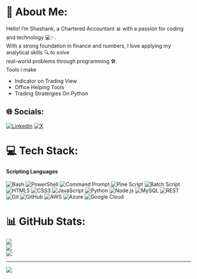 # 💫 About Me:
Hello! I’m Shashank, a Chartered Accountant 📊 with a passion for coding and technology 💻✨.<br>With a strong foundation in finance and numbers, I love applying my analytical skills 🔍 to solve <br>real-world problems through programming 🛠️.<br/>
Tools i make
- Indicator on Trading View
- Office Helping Tools
- Trading Stratergies On Python


## 🌐 Socials:
[![LinkedIn](https://img.shields.io/badge/LinkedIn-%230077B5.svg?logo=linkedin&logoColor=white)](https://linkedin.com/in/nwshashank) [![X](https://img.shields.io/badge/X-black.svg?logo=X&logoColor=white)](https://x.com/nw_shashank) 

# 💻 Tech Stack:

#### Scripting Languages
![Bash](https://img.shields.io/badge/bash-%23121011.svg?style=for-the-badge&logo=gnu-bash&logoColor=white) 
![PowerShell](https://img.shields.io/badge/PowerShell-%23323330.svg?style=for-the-badge&logo=powershell&logoColor=white) 
![Command Prompt](https://img.shields.io/badge/Command%20Prompt-%23000.svg?style=for-the-badge&logo=windows&logoColor=white) 
![Pine Script](https://img.shields.io/badge/Pine%20Script-%2300A3E0.svg?style=for-the-badge&logo=tradingview&logoColor=white) 
![Batch Script](https://img.shields.io/badge/Batch%20Script-%23307B9A.svg?style=for-the-badge&logo=windows&logoColor=white)
![HTML5](https://img.shields.io/badge/HTML5-%23E34F26.svg?style=for-the-badge&logo=html5&logoColor=white) 
![CSS3](https://img.shields.io/badge/CSS3-%231572B6.svg?style=for-the-badge&logo=css3&logoColor=white) 
![JavaScript](https://img.shields.io/badge/JavaScript-%23323330.svg?style=for-the-badge&logo=javascript&logoColor=white) 
![Python](https://img.shields.io/badge/Python-%2338B2E1.svg?style=for-the-badge&logo=python&logoColor=white) 
![Node.js](https://img.shields.io/badge/Node.js-%23339933.svg?style=for-the-badge&logo=node.js&logoColor=white) 
![MySQL](https://img.shields.io/badge/MySQL-%234479A1.svg?style=for-the-badge&logo=mysql&logoColor=white) 
![REST](https://img.shields.io/badge/REST-%238F8F8F.svg?style=for-the-badge&logo=rest&logoColor=white) 
![Git](https://img.shields.io/badge/Git-%23F05033.svg?style=for-the-badge&logo=git&logoColor=white) 
![GitHub](https://img.shields.io/badge/GitHub-%23181717.svg?style=for-the-badge&logo=github&logoColor=white) 
![AWS](https://img.shields.io/badge/AWS-%23FF9900.svg?style=for-the-badge&logo=amazon-aws&logoColor=white) 
![Azure](https://img.shields.io/badge/Azure-%23007FFF.svg?style=for-the-badge&logo=microsoftazure&logoColor=white) 
![Google Cloud](https://img.shields.io/badge/GoogleCloud-%234285F4.svg?style=for-the-badge&logo=google-cloud&logoColor=white) 



 




# 📊 GitHub Stats:
![](https://github-readme-stats.vercel.app/api?username=nwshashank&theme=blue-green&hide_border=false&include_all_commits=true&count_private=false)<br/>
![](https://github-readme-streak-stats.herokuapp.com/?user=nwshashank&theme=blue-green&hide_border=false)<br/>
![](https://github-readme-stats.vercel.app/api/top-langs/?username=nwshashank&theme=blue-green&hide_border=false&include_all_commits=true&count_private=false&layout=compact)

---
[![](https://visitcount.itsvg.in/api?id=nwshashank&icon=0&color=0)](https://visitcount.itsvg.in)



<!-- Proudly created with GPRM ( https://gprm.itsvg.in ) -->



